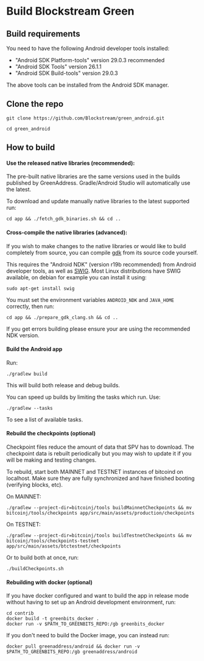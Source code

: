 # Build Blockstream Green

## Build requirements

You need to have the following Android developer tools installed:

- "Android SDK Platform-tools" version 29.0.3 recommended
- "Android SDK Tools" version 26.1.1
- "Android SDK Build-tools" version 29.0.3

The above tools can be installed from the Android SDK manager.

## Clone the repo

`git clone https://github.com/Blockstream/green_android.git`

`cd green_android`

## How to build

#### Use the released native libraries (recommended):

The pre-built native libraries are the same versions used in the builds
published by GreenAddress. Gradle/Android Studio will automatically use the latest.

To download and update manually native libraries to the latest supported run:

`cd app && ./fetch_gdk_binaries.sh && cd ..`

#### Cross-compile the native libraries (advanced):

If you wish to make changes to the native libraries or would like to build
completely from source, you can compile
[gdk](https://github.com/Blockstream/gdk)
from its source code yourself.

This requires the "Android NDK" (version r19b recommended) from Android
developer tools, as well as [SWIG](http://www.swig.org/). Most Linux
distributions have SWIG available, on debian for example you can install it
using:

`sudo apt-get install swig`

You must set the environment variables `ANDROID_NDK` and `JAVA_HOME`
correctly, then run:

`cd app && ./prepare_gdk_clang.sh && cd ..`

If you get errors building please ensure your are using the recommended NDK
version.

#### Build the Android app

Run:

`./gradlew build`

This will build both release and debug builds.

You can speed up builds by limiting the tasks which run. Use:

`./gradlew --tasks`

To see a list of available tasks.

#### Rebuild the checkpoints (optional)

Checkpoint files reduce the amount of data that SPV has to download. The
checkpoint data is rebuilt periodically but you may wish to update it if
you will be making and testing changes.

To rebuild, start both MAINNET and TESTNET instances of bitcoind on
localhost. Make sure they are fully synchronized and have finished
booting (verifying blocks, etc).

On MAINNET:

`./gradlew --project-dir=bitcoinj/tools buildMainnetCheckpoints && mv bitcoinj/tools/checkpoints app/src/main/assets/production/checkpoints`


On TESTNET:

`./gradlew --project-dir=bitcoinj/tools buildTestnetCheckpoints && mv bitcoinj/tools/checkpoints-testnet app/src/main/assets/btctestnet/checkpoints`

Or to build both at once, run:

`./buildCheckpoints.sh`

#### Rebuilding with docker (optional)

If you have docker configured and want to build the app in release mode
without having to set up an Android development environment, run:

```
cd contrib
docker build -t greenbits_docker .
docker run -v $PATH_TO_GREENBITS_REPO:/gb greenbits_docker
```

If you don't need to build the Docker image, you can instead run:

`docker pull greenaddress/android && docker run -v $PATH_TO_GREENBITS_REPO:/gb greenaddress/android`

